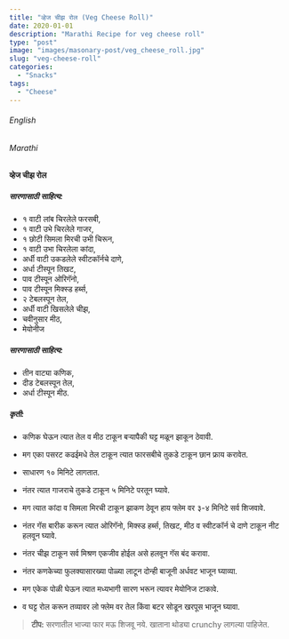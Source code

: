 ```yaml
---
title: "व्हेज चीझ रोल (Veg Cheese Roll)"
date: 2020-01-01
description: "Marathi Recipe for veg cheese roll"
type: "post"
image: "images/masonary-post/veg_cheese_roll.jpg"
slug: "veg-cheese-roll"
categories: 
  - "Snacks"
tags:
  - "Cheese"
---
```



###### English








###### Marathi




#### व्हेज चीझ रोल



##### सारणासाठी साहित्य: 


- १ वाटी लांब चिरलेले फरसबी,
- १ वाटी उभे चिरलेले गाजर,
- १ छोटी सिमला मिरची उभी चिरून,
- १ वाटी उभा चिरलेला कांदा,
- अर्धी वाटी उकडलेले स्वीटकॉर्नचे दाणे,
- अर्धा टीस्पून तिखट,
- पाव टीस्पून ओरिगॅनो, 
- पाव टीस्पून मिक्स्ड हर्ब्स,
- २ टेबलस्पून तेल,
- अर्धी वाटी खिसलेले चीझ,
- चवीनुसार मीठ,
- मेयोनीज

##### सारणासाठी साहित्य: 


- तीन वाट्या कणिक,
- दीड टेबलस्पून तेल,
- अर्धा टीस्पून मीठ.


##### कृती: 


- कणिक घेऊन त्यात तेल व मीठ टाकून बऱ्यापैकी घट्ट मळून झाकून ठेवावी.
- मग एका पसरट कढईमधे तेल टाकून त्यात फारसबीचे तुकडे टाकून छान फ्राय करावेत.
- साधारण १० मिनिटे लागतात.
- नंतर त्यात गाजराचे तुकडे टाकून ५ मिनिटे परतून घ्यावे.
- मग त्यात कांदा व सिमला मिरची टाकून झाकण ठेवून हाय फ्लेम वर ३-४ मिनिटे सर्व शिजवावे.
- नंतर गॅस बारीक करून त्यात ओरिगॅनो, मिक्स्ड हर्ब्स, तिखट, मीठ व स्वीटकॉर्न चे दाणे टाकून नीट
हलवून घ्यावे. 
- नंतर चीझ टाकून सर्व मिश्रण एकजीव होईल असे हलवून गॅस बंद करावा.

- नंतर कणकेच्या फुलक्यासारख्या पोळ्या लाटून दोन्ही बाजूनी अर्धवट भाजून घ्याव्या.
- मग एकेक पोळी घेऊन त्यात मध्यभागी सारण भरून त्यावर मेयोनिज टाकावे.
- व घट्ट रोल करून तव्यावर लो फ्लेम वर तेल किंवा बटर सोडून खरपूस भाजून घ्यावा.



> **टीप:** सरणातील भाज्या फार मऊ शिजवू नये. खाताना थोड्या crunchy लागल्या पाहिजेत.